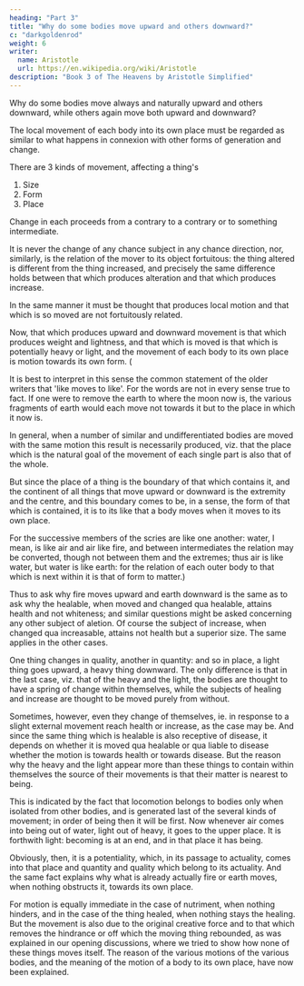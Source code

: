 ```yaml
---
heading: "Part 3"
title: "Why do some bodies move upward and others downward?"
c: "darkgoldenrod"
weight: 6
writer:
  name: Aristotle
  url: https://en.wikipedia.org/wiki/Aristotle
description: "Book 3 of The Heavens by Aristotle Simplified"
---
```



Why do some bodies move always and naturally upward and others downward, while others again move both upward and downward?

<!-- After that we will inquire into light and heavy and of the various phenomena connected with them.  -->

The local movement of each body into its own place must be regarded as similar to what happens in connexion with other forms of generation and change. 

There are 3 kinds of movement, affecting a thing's 

1. Size
2. Form
3. Place

Change in each proceeds from a contrary to a contrary or to something intermediate.

It is never the change of any chance subject in any chance direction, nor, similarly, is the relation of the mover to its object fortuitous: the thing altered is different from the thing increased, and precisely the same difference holds between that which produces alteration and that which produces increase.

In the same manner it must be thought that produces local motion and that which is so moved are not fortuitously related. 

Now, that which produces upward and downward movement is that which produces weight and lightness, and that which is moved is that which is potentially heavy or light, and the movement of each body to its own place is motion towards its own form. (

It is best to interpret in this sense the common statement of the older writers that 'like moves to like'. For the words are not in every sense true to fact. If one were to remove the earth to where the moon now is, the various fragments of earth would each move not towards it but to the place in which it now is. 

In general, when a number of similar and undifferentiated bodies are moved with the same motion this result is necessarily produced, viz. that the place which is the natural goal of the movement of each single part is also that of the whole. 

But since the place of a thing is the boundary of that which contains it, and the continent of all things that move upward or downward is the extremity and the centre, and this boundary comes to be, in a sense, the form of that which is contained, it is to its like that a body moves when it moves to its own place. 

For the successive members of the scries are like one another: water, I mean, is like air and air like fire, and between intermediates the relation may be converted, though not between them and the extremes; thus air is like water, but water is like earth: for the relation of each outer body to that which is next within it is that of form to matter.) 

Thus to ask why fire moves upward and earth downward is the same as to ask why the healable, when moved and changed qua healable, attains health and not whiteness; and similar questions might be asked concerning any other subject of aletion. Of course the subject of increase, when changed qua increasable, attains not health but a superior size. The same applies in the other cases. 

One thing changes in quality, another in quantity: and so in place, a light thing goes upward, a heavy thing downward. The only difference is that in the last case, viz. that of the heavy and the light, the bodies are thought to have a spring of change within themselves, while the subjects of healing and increase are thought to be moved purely from without. 

Sometimes, however, even they change of themselves, ie. in response to a slight external movement reach health or increase, as the case may be. And since the same thing which is healable is also receptive of disease, it depends on whether it is moved qua healable or qua liable to disease whether the motion is towards health or towards disease. But the reason why the heavy and the light appear more than these things to contain within themselves the source of their movements is that their matter is nearest to being.

This is indicated by the fact that locomotion belongs to bodies only when isolated from other bodies, and is generated last of the several kinds of movement; in order of being then it will be first. Now whenever air comes into being out of water, light out of heavy, it goes to the upper place. It is forthwith light: becoming is at an end, and in that place it has being. 

Obviously, then, it is a potentiality, which, in its passage to actuality, comes into that place and quantity and quality which belong to its actuality. And the same fact explains why what is already actually fire or earth moves, when nothing obstructs it, towards its own place. 

For motion is equally immediate in the case of nutriment, when nothing hinders, and in the case of the thing healed, when nothing stays the healing. But the movement is also due to the original creative force and to that which removes the hindrance or off which the moving thing rebounded, as was explained in our opening discussions, where we tried to show how none of these things moves itself. The reason of the various motions of the various bodies, and the meaning of the motion of a body to its own place, have now been explained.
